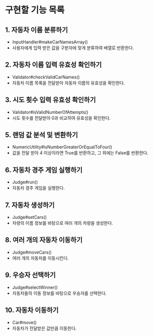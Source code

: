 # 구현할 기능 목록
## 1. 자동차 이름 분류하기
- InputHandler#makeCarNamesArray()
- 사용자에게 입력 받은 값을 구분자에 맞게 분류하여 배열로 반환한다.

## 2. 자동차 이름 입력 유효성 확인하기
- Validator#checkValidCarNames()
- 자동차 이름 목록을 전달받아 자동차 이름의 유효성을 확인한다.

## 3. 시도 횟수 입력 유효성 확인하기
- Validator#isValidNumberOfAttempts()
- 시도 횟수를 전달받아 0과 비교하여 유효성을 확인한다.

## 5. 랜덤 값 분석 및 변환하기
- NumericUtility#isNumberGreaterOrEqualToFour()
- 값을 전달 받아 4 이상이라면 True를 반환하고, 그 외에는 False를 반환한다.

## 6. 자동차 경주 게임 실행하기
- Judge#run()
- 자동차 경주 게임을 실행한다.

## 7. 자동차 생성하기
- Judge#setCars()
- 차량의 이름 정보를 바탕으로 여러 개의 차량을 생성한다.

## 8. 여러 개의 자동차 이동하기
- Judge#moveCars()
- 여러 개의 자동차를 이동시킨다.

## 9. 우승자 선택하기
- Judge#selectWinner()
- 자동차들의 이동 정보를 바탕으로 우승자를 선택한다.

## 10. 자동차 이동하기
- Car#move()
- 자동차가 전달받은 값만큼 이동한다.
